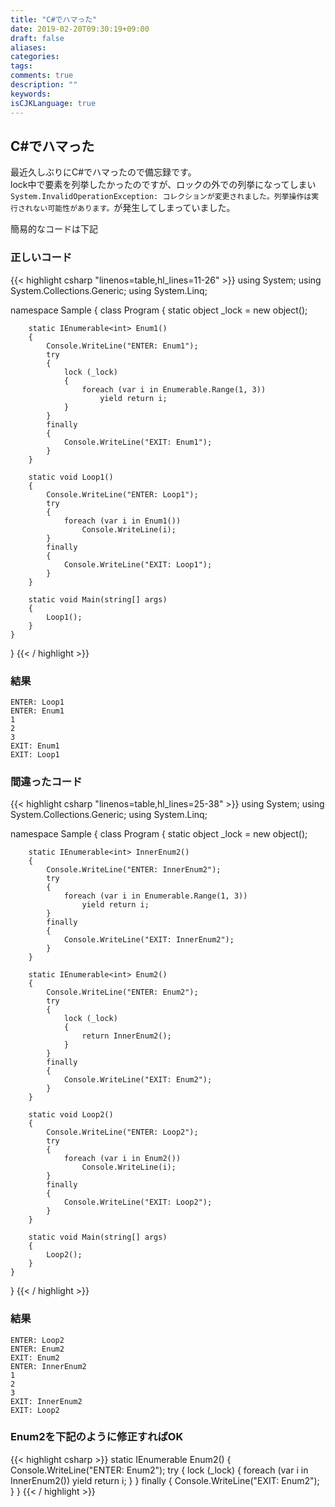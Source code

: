 ```yaml
---
title: "C#でハマった"
date: 2019-02-20T09:30:19+09:00
draft: false
aliases:
categories:
tags:
comments: true
description: ""
keywords:
isCJKLanguage: true
---
```


## C#でハマった

最近久しぶりにC#でハマったので備忘録です。  
lock中で要素を列挙したかったのですが、ロックの外での列挙になってしまい```System.InvalidOperationException: コレクションが変更されました。列挙操作は実行されない可能性があります。```が発生してしまっていました。

簡易的なコードは下記

### 正しいコード

{{< highlight csharp "linenos=table,hl_lines=11-26" >}}
using System;
using System.Collections.Generic;
using System.Linq;

namespace Sample
{
    class Program
    {
        static object _lock = new object();

        static IEnumerable<int> Enum1()
        {
            Console.WriteLine("ENTER: Enum1");
            try
            {
                lock (_lock)
                {
                    foreach (var i in Enumerable.Range(1, 3))
                        yield return i;
                }
            }
            finally
            {
                Console.WriteLine("EXIT: Enum1");
            }
        }

        static void Loop1()
        {
            Console.WriteLine("ENTER: Loop1");
            try
            {
                foreach (var i in Enum1())
                    Console.WriteLine(i);
            }
            finally
            {
                Console.WriteLine("EXIT: Loop1");
            }
        }

        static void Main(string[] args)
        {
            Loop1();
        }
    }
}
{{< / highlight >}}

### 結果

```
ENTER: Loop1
ENTER: Enum1
1
2
3
EXIT: Enum1
EXIT: Loop1
```

### 間違ったコード

{{< highlight csharp "linenos=table,hl_lines=25-38" >}}
using System;
using System.Collections.Generic;
using System.Linq;

namespace Sample
{
    class Program
    {
        static object _lock = new object();

        static IEnumerable<int> InnerEnum2()
        {
            Console.WriteLine("ENTER: InnerEnum2");
            try
            {
                foreach (var i in Enumerable.Range(1, 3))
                    yield return i;
            }
            finally
            {
                Console.WriteLine("EXIT: InnerEnum2");
            }
        }

        static IEnumerable<int> Enum2()
        {
            Console.WriteLine("ENTER: Enum2");
            try
            {
                lock (_lock)
                {
                    return InnerEnum2();
                }
            }
            finally
            {
                Console.WriteLine("EXIT: Enum2");
            }
        }

        static void Loop2()
        {
            Console.WriteLine("ENTER: Loop2");
            try
            {
                foreach (var i in Enum2())
                    Console.WriteLine(i);
            }
            finally
            {
                Console.WriteLine("EXIT: Loop2");
            }
        }

        static void Main(string[] args)
        {
            Loop2();
        }
    }
}
{{< / highlight >}}

### 結果

```
ENTER: Loop2
ENTER: Enum2
EXIT: Enum2
ENTER: InnerEnum2
1
2
3
EXIT: InnerEnum2
EXIT: Loop2
```

### Enum2を下記のように修正すればOK

{{< highlight csharp >}}
static IEnumerable<int> Enum2()
{
    Console.WriteLine("ENTER: Enum2");
    try
    {
        lock (_lock)
        {
            foreach (var i in InnerEnum2())
                yield return i;
        }
    }
    finally
    {
        Console.WriteLine("EXIT: Enum2");
    }
}
{{< / highlight >}}
